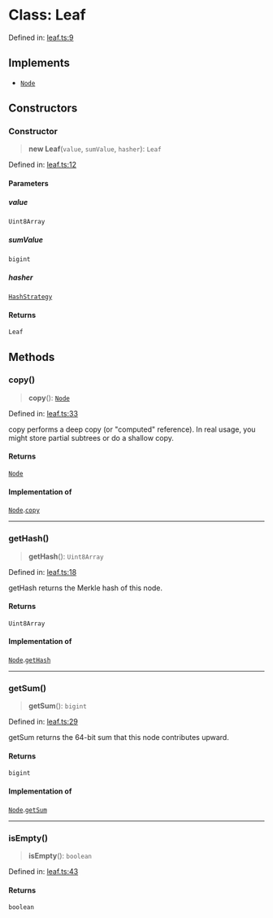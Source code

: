 # Class: Leaf

Defined in: [leaf.ts:9](https://github.com/dcdpr/did-btcr2-js/blob/4a717493e735221d072999f212891939f4de3f23/packages/smt/src/leaf.ts#L9)

## Implements

- [`Node`](../interfaces/Node.md)

## Constructors

### Constructor

> **new Leaf**(`value`, `sumValue`, `hasher`): `Leaf`

Defined in: [leaf.ts:12](https://github.com/dcdpr/did-btcr2-js/blob/4a717493e735221d072999f212891939f4de3f23/packages/smt/src/leaf.ts#L12)

#### Parameters

##### value

`Uint8Array`

##### sumValue

`bigint`

##### hasher

[`HashStrategy`](../interfaces/HashStrategy.md)

#### Returns

`Leaf`

## Methods

### copy()

> **copy**(): [`Node`](../interfaces/Node.md)

Defined in: [leaf.ts:33](https://github.com/dcdpr/did-btcr2-js/blob/4a717493e735221d072999f212891939f4de3f23/packages/smt/src/leaf.ts#L33)

copy performs a deep copy (or "computed" reference).
In real usage, you might store partial subtrees or do a shallow copy.

#### Returns

[`Node`](../interfaces/Node.md)

#### Implementation of

[`Node`](../interfaces/Node.md).[`copy`](../interfaces/Node.md#copy)

***

### getHash()

> **getHash**(): `Uint8Array`

Defined in: [leaf.ts:18](https://github.com/dcdpr/did-btcr2-js/blob/4a717493e735221d072999f212891939f4de3f23/packages/smt/src/leaf.ts#L18)

getHash returns the Merkle hash of this node.

#### Returns

`Uint8Array`

#### Implementation of

[`Node`](../interfaces/Node.md).[`getHash`](../interfaces/Node.md#gethash)

***

### getSum()

> **getSum**(): `bigint`

Defined in: [leaf.ts:29](https://github.com/dcdpr/did-btcr2-js/blob/4a717493e735221d072999f212891939f4de3f23/packages/smt/src/leaf.ts#L29)

getSum returns the 64-bit sum that this node contributes upward.

#### Returns

`bigint`

#### Implementation of

[`Node`](../interfaces/Node.md).[`getSum`](../interfaces/Node.md#getsum)

***

### isEmpty()

> **isEmpty**(): `boolean`

Defined in: [leaf.ts:43](https://github.com/dcdpr/did-btcr2-js/blob/4a717493e735221d072999f212891939f4de3f23/packages/smt/src/leaf.ts#L43)

#### Returns

`boolean`
